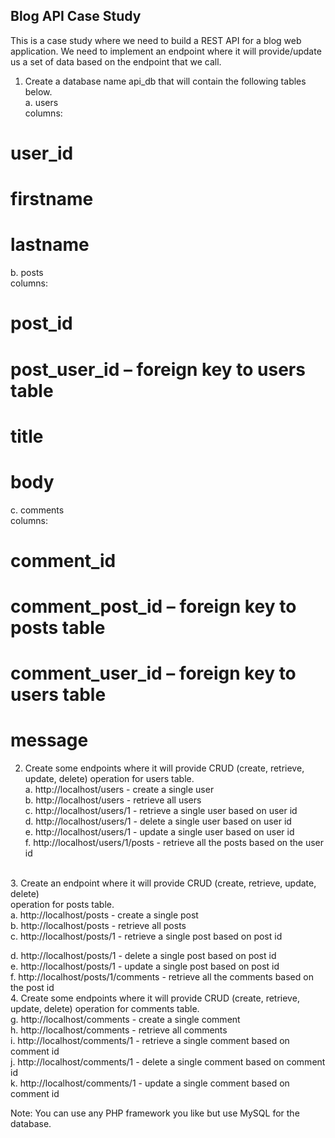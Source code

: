 ## Blog API Case Study

This is a case study where we need to build a REST API for a blog web application. We
need to implement an endpoint where it will provide/update us a set of data based on
the endpoint that we call.<br/>
1. Create a database name api_db that will contain the following tables below.<br/>
a. users<br/>
columns:<br/>
# user_id<br/>
# firstname<br/>
# lastname<br/>

b. posts<br/>
columns:<br/>
# post_id<br/>
# post_user_id – foreign key to users table<br/>
# title<br/>
# body<br/>

c. comments<br/>
columns:<br/>
# comment_id<br/>
# comment_post_id – foreign key to posts table<br/>
# comment_user_id – foreign key to users table<br/>
# message<br/>

2. Create some endpoints where it will provide CRUD (create, retrieve, update, delete)
operation for users table. <br/>
a. http://localhost/users - create a single user <br/>
b. http://localhost/users - retrieve all users <br/>
c. http://localhost/users/1 - retrieve a single user based on user id <br/>
d. http://localhost/users/1 - delete a single user based on user id <br/>
e. http://localhost/users/1 - update a single user based on user id <br/>
f. http://localhost/users/1/posts - retrieve all the posts based on the user id<br/>
<br/>
3. Create an endpoint where it will provide CRUD (create, retrieve, update, delete)<br/>
operation for posts table.<br/>
a. http://localhost/posts - create a single post<br/>
b. http://localhost/posts - retrieve all posts<br/>
c. http://localhost/posts/1 - retrieve a single post based on post id<br/>

d. http://localhost/posts/1 - delete a single post based on post id<br/>
e. http://localhost/posts/1 - update a single post based on post id<br/>
f. http://localhost/posts/1/comments - retrieve all the comments based on the post 
id
<br/>
4. Create some endpoints where it will provide CRUD (create, retrieve, update, delete)
operation for comments table.<br/>
g. http://localhost/comments - create a single comment<br/>
h. http://localhost/comments - retrieve all comments<br/>
i. http://localhost/comments/1 - retrieve a single comment based on comment id<br/>
j. http://localhost/comments/1 - delete a single comment based on comment id<br/>
k. http://localhost/comments/1 - update a single comment based on comment id<br/>

Note: You can use any PHP framework you like but use MySQL for the
database.
